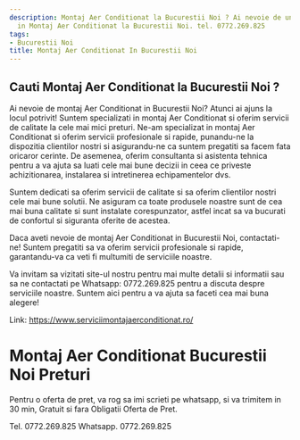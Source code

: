 ```yaml
---
description: Montaj Aer Conditionat la Bucurestii Noi ? Ai nevoie de un profesionist
  in Montaj Aer Conditionat la Bucurestii Noi. tel. 0772.269.825
tags:
- Bucurestii Noi
title: Montaj Aer Conditionat In Bucurestii Noi
---
```



## Cauti Montaj Aer Conditionat la Bucurestii Noi ?

Ai nevoie de montaj Aer Conditionat in Bucurestii Noi? 
Atunci ai ajuns la locul potrivit! Suntem specializati in montaj Aer Conditionat si oferim servicii de calitate la cele mai mici preturi. 
Ne-am specializat in montaj Aer Conditionat si oferim servicii profesionale si rapide, punandu-ne la dispozitia clientilor nostri si asigurandu-ne ca suntem pregatiti sa facem fata oricaror cerinte. 
De asemenea, oferim consultanta si asistenta tehnica pentru a va ajuta sa luati cele mai bune decizii in ceea ce priveste achizitionarea, instalarea si intretinerea echipamentelor dvs. 

Suntem dedicati sa oferim servicii de calitate si sa oferim clientilor nostri cele mai bune solutii. 
Ne asiguram ca toate produsele noastre sunt de cea mai buna calitate si sunt instalate corespunzator, astfel incat sa va bucurati de confortul si siguranta oferite de acestea. 

Daca aveti nevoie de montaj Aer Conditionat in Bucurestii Noi, contactati-ne! Suntem pregatiti sa va oferim servicii profesionale si rapide, garantandu-va ca veti fi multumiti de serviciile noastre. 

Va invitam sa vizitati site-ul nostru pentru mai multe detalii si informatii sau sa ne contactati pe Whatsapp: 0772.269.825 pentru a discuta despre serviciile noastre. 
Suntem aici pentru a va ajuta sa faceti cea mai buna alegere! 

Link: https://www.serviciimontajaerconditionat.ro/

# Montaj Aer Conditionat Bucurestii Noi Preturi
Pentru o oferta de pret, va rog sa imi scrieti pe whatsapp, si va trimitem in 30 min, Gratuit si fara Obligatii Oferta de Pret.

Tel. 0772.269.825
Whatsapp. 0772.269.825